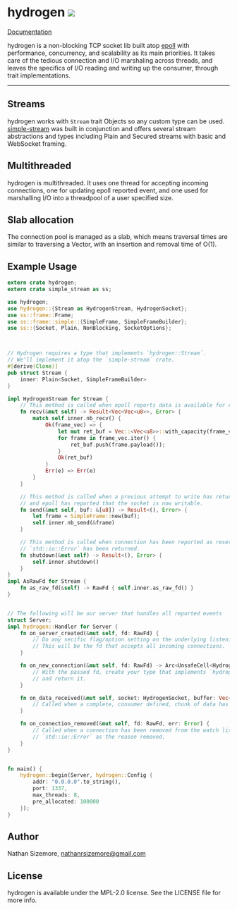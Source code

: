 # hydrogen [<img src="https://travis-ci.org/nathansizemore/hydrogen.png?branch=develop">][travis-badge]

[Documentation][docs]

hydrogen is a non-blocking TCP socket lib built atop [epoll][epoll-man-page] 
with performance, concurrency, and scalability as its main priorities. It takes 
care of the tedious connection and I/O marshaling across threads, and leaves 
the specifics of I/O reading and writing up the consumer, through trait 
implementations.

---

## Streams

hydrogen works with `Stream` trait Objects so any custom type can be used. 
[simple-stream][simple-stream-repo] was built in conjunction and offers several 
stream abstractions and types including Plain and Secured streams with basic 
and WebSocket framing.

## Multithreaded

hydrogen is multithreaded. It uses one thread for accepting incoming 
connections, one for updating epoll reported event, and one used for 
marshalling I/O into a threadpool of a user specified size.

## Slab allocation

The connection pool is managed as a slab, which means traversal times are 
similar to traversing a Vector, with an insertion and removal time of O(1).


## Example Usage

``` rust
extern crate hydrogen;
extern crate simple_stream as ss;

use hydrogen;
use hydrogen::{Stream as HydrogenStream, HydrogenSocket};
use ss::frame::Frame;
use ss::frame::simple::{SimpleFrame, SimpleFrameBuilder};
use ss::{Socket, Plain, NonBlocking, SocketOptions};



// Hydrogen requires a type that implements `hydrogen::Stream`.
// We'll implement it atop the `simple-stream` crate.
#[derive(Clone)]
pub struct Stream {
    inner: Plain<Socket, SimpleFrameBuilder>
}

impl HydrogenStream for Stream {
    // This method is called when epoll reports data is available for reading.
    fn recv(&mut self) -> Result<Vec<Vec<u8>>, Error> {
        match self.inner.nb_recv() {
            Ok(frame_vec) => {
                let mut ret_buf = Vec::<Vec<u8>>::with_capacity(frame_vec.len());
                for frame in frame_vec.iter() {
                    ret_buf.push(frame.payload());
                }
                Ok(ret_buf)
            }
            Err(e) => Err(e)
        }
    }

    // This method is called when a previous attempt to write has returned `ErrorKind::WouldBlock`
    // and epoll has reported that the socket is now writable.
    fn send(&mut self, buf: &[u8]) -> Result<(), Error> {
        let frame = SimpleFrame::new(buf);
        self.inner.nb_send(&frame)
    }

    // This method is called when connection has been reported as reset by epoll, or when any
    // `std::io::Error` has been returned.
    fn shutdown(&mut self) -> Result<(), Error> {
        self.inner.shutdown()
    }
}
impl AsRawFd for Stream {
    fn as_raw_fd(&self) -> RawFd { self.inner.as_raw_fd() }
}


// The following will be our server that handles all reported events
struct Server;
impl hydrogen::Handler for Server {
    fn on_server_created(&mut self, fd: RawFd) {
        // Do any secific flag/option setting on the underlying listening fd.
        // This will be the fd that accepts all incoming connections.
    }

    fn on_new_connection(&mut self, fd: RawFd) -> Arc<UnsafeCell<HydrogenStream>> {
        // With the passed fd, create your type that implements `hydrogen::Stream`
        // and return it.
    }

    fn on_data_received(&mut self, socket: HydrogenSocket, buffer: Vec<u8>) {
        // Called when a complete, consumer defined, chunk of data has been read.
    }

    fn on_connection_removed(&mut self, fd: RawFd, err: Error) {
        // Called when a connection has been removed from the watch list, with the
        // `std::io::Error` as the reason removed.
    }
}


fn main() {
    hydrogen::begin(Server, hydrogen::Config {
        addr: "0.0.0.0".to_string(),
        port: 1337,
        max_threads: 8,
        pre_allocated: 100000
    });
}
```

## Author

Nathan Sizemore, nathanrsizemore@gmail.com

## License

hydrogen is available under the MPL-2.0 license. See the LICENSE file for more info.



[travis-badge]: https://travis-ci.org/nathansizemore/hydrogen
[docs]: https://nathansizemore.github.io/hydrogen/hydrogen/index.html
[epoll-man-page]: http://man7.org/linux/man-pages/man7/epoll.7.html
[simple-stream-repo]: https://github.com/nathansizemore/simple-stream


